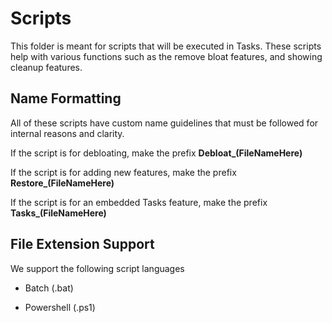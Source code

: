 # Scripts
This folder is meant for scripts that will be executed in Tasks. These scripts help with various functions such as the remove bloat features, and showing cleanup features.


## Name Formatting
All of these scripts have custom name guidelines that must be followed for internal reasons and clarity.

If the script is for debloating, make the prefix **Debloat_(FileNameHere)**

If the script is for adding new features, make the prefix **Restore_(FileNameHere)**

If the script is for an embedded Tasks feature, make the prefix **Tasks_(FileNameHere)**


## File Extension Support
We support the following script languages

- Batch (.bat)

- Powershell (.ps1)
